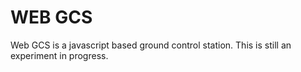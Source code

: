 # WEB GCS

Web GCS is a javascript based ground control station. This is still an experiment in progress. 
